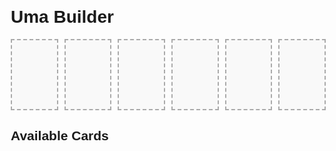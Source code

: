 <!DOCTYPE html>
<html lang="en">
<head>
  <meta charset="UTF-8">
  <title>Uma Builder</title>
  <style>
    body {
      font-family: Arial, sans-serif;
      margin: 20px;
    }

    .slots-wrapper {
      position: relative;
      margin-bottom: 30px; /* add space for Clear All */
    }

    .slots-container {
      display: flex;
      gap: 10px;
    }

    .slot {
      width: 100px;
      min-height: 100px;
      border: 2px dashed #aaa;
      display: flex;
      flex-direction: column;
      align-items: center;
      justify-content: flex-start;
      padding: 5px;
      background: #f9f9f9;
      position: relative; /* so remove button aligns inside */
    }

    .slot img {
      width: 100px;
      height: 100px;
      object-fit: cover;
      margin-bottom: 5px;
    }

    .skills {
      display: flex;
      flex-wrap: wrap;
      gap: 4px;
      justify-content: center;
    }

    .skill {
      background: #e0e0ff;
      padding: 2px 6px;
      border-radius: 4px;
      font-size: 12px;
      white-space: nowrap;
    }

    .card-list {
      display: flex;
      flex-wrap: wrap;
      gap: 15px;
    }

    .card {
      border: 1px solid #ccc;
      width: 100px;
      min-height: 100px;
      padding: 5px;
      cursor: pointer;
      text-align: center;
      background: #fff;
      transition: opacity 0.3s ease;
      display: flex;
      flex-direction: column;
      align-items: center;
    }

    .card img {
      width: 100px;
      height: 100px;
      object-fit: cover;
      margin-bottom: 5px;
    }

    .card.disabled {
      opacity: 0.4;
      pointer-events: none;
    }

    .clear-btn {
      position: absolute;
      top: -25px;   /* move it above slots */
      right: 0;
      background: #ff6666;
      border: none;
      color: white;
      font-size: 12px;
      padding: 4px 8px;
      cursor: pointer;
      border-radius: 6px;
    }

    .remove-btn {
      position: absolute;
      top: -8px;
      right: -8px;
      background: #ff9999;
      border: none;
      padding: 2px 2px;
      font-size: 12px;
      cursor: pointer;
      border-radius: 50%;
      line-height: 1;
    }
  </style>
</head>
<body>
  <h1>Uma Builder</h1>

  <div class="slots-wrapper">
    <button class="clear-btn" onclick="clearAllSlots()">Clear All</button>
    <div class="slots-container">
      <div class="slot" data-slot="0"></div>
      <div class="slot" data-slot="1"></div>
      <div class="slot" data-slot="2"></div>
      <div class="slot" data-slot="3"></div>
      <div class="slot" data-slot="4"></div>
      <div class="slot" data-slot="5"></div>
    </div>
  </div>

  <h2>Available Cards</h2>
  <div class="card-list" id="cardList"></div>

  <script>
    // Generate 10 placeholder cards with IDs 10001–10010
    const cards = Array.from({ length: 10 }, (_, i) => {
      const id = 10001 + i;
      return {
        id,
        name: `Card ${id}`,
        img: `https://gametora.com/images/umamusume/supports/support_card_s_${id}.png`,
        skills: [`Skill ${id}-1`, `Skill ${id}-2`], // placeholder skills
      };
    });

    const cardList = document.getElementById("cardList");
    const slots = document.querySelectorAll(".slot");

    // Render card list
    cards.forEach(card => {
      const cardDiv = document.createElement("div");
      cardDiv.className = "card";
      cardDiv.dataset.id = card.id;

      cardDiv.innerHTML = `
        <img src="${card.img}" alt="${card.name}">
        <div>${card.name}</div>
        <div class="skills">
          ${card.skills.map(skill => `<div class="skill">${skill}</div>`).join("")}
        </div>
      `;

      cardDiv.addEventListener("click", () => selectCard(card));
      cardList.appendChild(cardDiv);
    });

    function selectCard(card) {
      const emptySlot = [...slots].find(slot => slot.children.length === 0);
      if (!emptySlot) return;

      emptySlot.innerHTML = `
        <button class="remove-btn" onclick="removeCard(${card.id}, ${emptySlot.dataset.slot})">&times;</button>
        <img src="${card.img}" alt="${card.name}">
        <div>${card.name}</div>
        <div class="skills">
          ${card.skills.map(skill => `<div class="skill">${skill}</div>`).join("")}
        </div>
      `;

      disableCard(card.id, true);
    }

    function removeCard(cardId, slotIndex) {
      const slot = document.querySelector(`.slot[data-slot="${slotIndex}"]`);
      slot.innerHTML = "";
      disableCard(cardId, false);
    }

    function clearAllSlots() {
      slots.forEach(slot => slot.innerHTML = "");
      cards.forEach(c => disableCard(c.id, false));
    }

    function disableCard(cardId, disable) {
      const cardEl = document.querySelector(`.card[data-id="${cardId}"]`);
      if (cardEl) {
        if (disable) {
          cardEl.classList.add("disabled");
        } else {
          cardEl.classList.remove("disabled");
        }
      }
    }
  </script>
</body>
</html>

